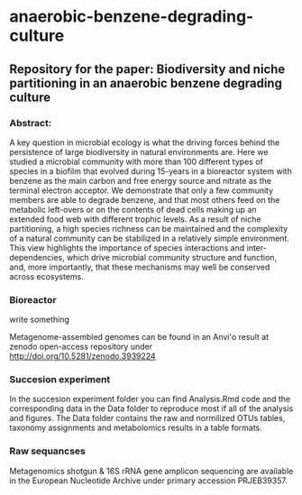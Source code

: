 # anaerobic-benzene-degrading-culture
## Repository for the paper: Biodiversity and niche partitioning in an anaerobic benzene degrading culture
### Abstract:
A key question in microbial ecology is what the driving forces behind the persistence of large biodiversity in natural environments are. Here we studied a microbial community with more than 100 different types of species in a biofilm that evolved during 15-years in a bioreactor system with benzene as the main carbon and free energy source and nitrate as the terminal electron acceptor. We demonstrate that only a few community members are able to degrade benzene, and that most others feed on the metabolic left-overs or on the contents of dead cells making up an extended food web with different trophic levels. As a result of niche partitioning, a high species richness can be maintained and the complexity of a natural community can be stabilized in a relatively simple environment. This view highlights the importance of species interactions and inter-dependencies, which drive microbial community structure and function, and, more importantly, that these mechanisms may well be conserved across ecosystems.

### Bioreactor
write something

Metagenome-assembled genomes can be found in an Anvi'o result at zenodo open-access repository under http://doi.org/10.5281/zenodo.3939224

### Succesion experiment
In the succesion experiment folder you can find Analysis.Rmd code and the corresponding data in the Data folder to reproduce most if all of the analysis and figures. The Data folder contains the raw and normilized OTUs tables, taxonomy assignments and metabolomics results in a table formats.

### Raw sequancses
Metagenomics shotgun \& 16S rRNA gene amplicon sequencing are available in the European Nucleotide Archive under primary accession PRJEB39357.

